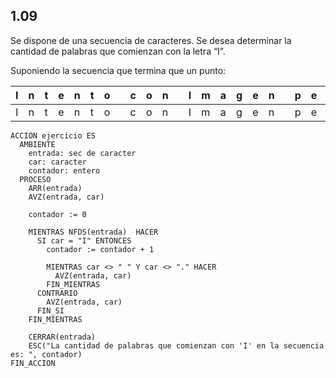 ## 1.09
Se dispone de una secuencia de caracteres. Se desea determinar la cantidad de palabras que comienzan con
la letra “I”.

Suponiendo la secuencia que termina que un punto:

| I | n | t | e | n | t | o |   | c | o | n |   | I | m | a | g | e | n |   | p | e | r | o |   | l | a |   | I | d | e | a |   | f | a | l | l | a |
|---|---|---|---|---|---|---|---|---|---|---|---|---|---|---|---|---|---|---|---|---|---|---|---|---|---|---|---|---|---|---|---|---|---|---|---|---|
| I | n | t | e | n | t | o |   | c | o | n |   | I | m | a | g | e | n |   | p | e | r | o |   | l | a |   | I | d | e | a |   | f | a | l | l | . |

```
ACCIÓN ejercicio ES
  AMBIENTE
    entrada: sec de caracter
    car: caracter
    contador: entero
  PROCESO
    ARR(entrada)
    AVZ(entrada, car)

    contador := 0

    MIENTRAS NFDS(entrada)  HACER
      SI car = "I" ENTONCES
        contador := contador + 1

        MIENTRAS car <> " " Y car <> "." HACER
          AVZ(entrada, car)
        FIN_MIENTRAS
      CONTRARIO
        AVZ(entrada, car)
      FIN_SI
    FIN_MIENTRAS

    CERRAR(entrada)
    ESC("La cantidad de palabras que comienzan con 'I' en la secuencia es: ", contador)
FIN_ACCION
```
